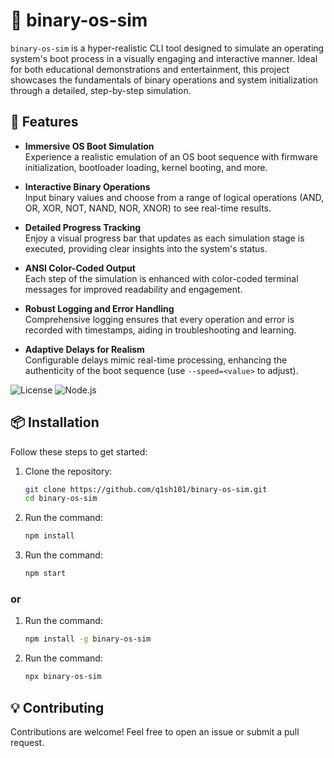 # 🤖 binary-os-sim

`binary-os-sim` is a hyper-realistic CLI tool designed to simulate an operating system's boot process in a visually engaging and interactive manner. Ideal for both educational demonstrations and entertainment, this project showcases the fundamentals of binary operations and system initialization through a detailed, step-by-step simulation.

## 🚀 Features

- **Immersive OS Boot Simulation**  
  Experience a realistic emulation of an OS boot sequence with firmware initialization, bootloader loading, kernel booting, and more.

- **Interactive Binary Operations**  
  Input binary values and choose from a range of logical operations (AND, OR, XOR, NOT, NAND, NOR, XNOR) to see real-time results.

- **Detailed Progress Tracking**  
  Enjoy a visual progress bar that updates as each simulation stage is executed, providing clear insights into the system's status.

- **ANSI Color-Coded Output**  
  Each step of the simulation is enhanced with color-coded terminal messages for improved readability and engagement.

- **Robust Logging and Error Handling**  
  Comprehensive logging ensures that every operation and error is recorded with timestamps, aiding in troubleshooting and learning.

- **Adaptive Delays for Realism**  
  Configurable delays mimic real-time processing, enhancing the authenticity of the boot sequence (use `--speed=<value>` to adjust).


![License](https://img.shields.io/badge/license-MIT-red.svg)
![Node.js](https://img.shields.io/badge/Node.js-14%2B-green.svg)

## 📦 Installation

Follow these steps to get started:

1. Clone the repository:
    ```bash
    git clone https://github.com/q1sh101/binary-os-sim.git
    cd binary-os-sim
    ```
2. Run the command:
    ```bash
    npm install
    ```

3. Run the command:
    ```bash
    npm start
    ```

  ### or


1. Run the command:
    ```bash
    npm install -g binary-os-sim
    ```

2. Run the command:
    ```bash
    npx binary-os-sim
    ```

## 💡 Contributing
Contributions are welcome! Feel free to open an issue or submit a pull request.

